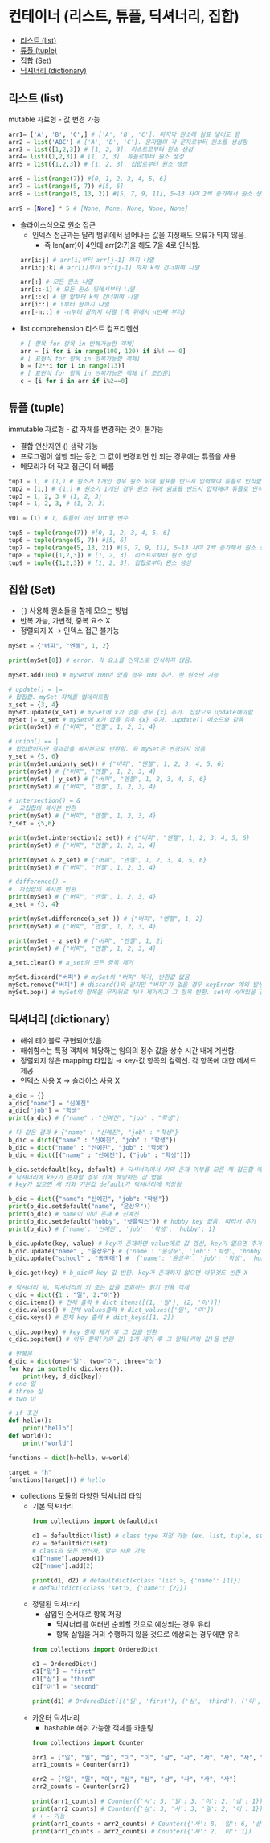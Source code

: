 # 컨테이너 (리스트, 튜플, 딕셔너리, 집합)

- [리스트 (list)](#-----list-)
- [튜플 (tuple)](#----tuple-)
- [집합 (Set)](#----set-)
- [딕셔너리 (dictionary)](#------dictionary-)

## 리스트 (list)

mutable 자료형 - 값 변경 가능

```python
arr1= ['A', 'B', 'C',] # ['A', 'B', 'C']. 마지막 원소에 쉼표 넣어도 됨
arr2 = list('ABC') # ['A', 'B', 'C']. 문자열의 각 문자로부터 원소를 생성함
arr3 = list([1,2,3]) # [1, 2, 3]. 리스트로부터 원소 생성
arr4= list((1,2,3)) # [1, 2, 3]. 튜플로부터 원소 생성
arr5 = list({1,2,3}) # [1, 2, 3]. 집합로부터 원소 생성

arr6 = list(range(7)) #[0, 1, 2, 3, 4, 5, 6]
arr7 = list(range(5, 7)) #[5, 6]
arr8 = list(range(5, 13, 2)) #[5, 7, 9, 11], 5~13 사이 2씩 증가해서 원소 생성

arr9 = [None] * 5 # [None, None, None, None, None]
```

- 슬라이스식으로 원소 접근
  - 인덱스 접근과는 달리 범위에서 넘어나는 값을 지정해도 오류가 되지 않음.
    - 즉 len(arr)이 4인데 arr[2:7]을 해도 7을 4로 인식함.
  ```python
  arr[i:j] # arr[i]부터 arr[j-1] 까지 나열
  arr[i:j:k] # arr[i]부터 arr[j-1] 까지 k씩 건너뛰며 나열

  arr[:] # 모든 원소 나열
  arr[::-1] # 모든 원소 뒤에서부터 나열
  arr[::k] # 맨 앞부터 k씩 건너뛰며 나열
  arr[i::] # i부터 끝까지 나열
  arr[-n::] # -n부터 끝까지 나열 (즉 뒤에서 n번째 부터)
  ```
- list comprehension 리스트 컴프리헨션
  ```python
  # [ 항목 for 항목 in 반복가능한 객체]
  arr = [i for i in range(100, 120) if i%4 == 0]
  # [ 표현식 for 항목 in 반복가능한 객체]
  b = [2**i for i in range(13)]
  # [ 표현식 for 항목 in 반복가능한 객체 if 조건문]
  c = [i for i in arr if i%2==0]
  ```

## 튜플 (tuple)

immutable 자료형 - 값 자체를 변경하는 것이 불가능

- 결합 연산자인 () 생략 가능
- 프로그램이 실행 되는 동안 그 값이 변경되면 안 되는 경우에는 튜플을 사용
- 메모리가 더 작고 접근이 더 빠름

```python
tup1 = 1, # (1,) # 원소가 1개인 경우 원소 뒤에 쉼표를 반드시 입력해야 튜플로 인식함
tup2 = (1,) # (1,) # 원소가 1개인 경우 원소 뒤에 쉼표를 반드시 입력해야 튜플로 인식 함
tup3 = 1, 2, 3 # (1, 2, 3)
tup4 = 1, 2, 3, # (1, 2, 3)

v01 = (1) # 1, 튜플이 아닌 int형 변수

tup5 = tuple(range(7)) #[0, 1, 2, 3, 4, 5, 6]
tup6 = tuple(range(5, 7)) #[5, 6]
tup7 = tuple(range(5, 13, 2)) #[5, 7, 9, 11], 5~13 사이 2씩 증가해서 원소 생성
tup8 = tuple([1,2,3]) # [1, 2, 3]. 리스트로부터 원소 생성
tup9 = tuple({1,2,3}) # [1, 2, 3]. 집합로부터 원소 생성
```

## 집합 (Set)

- `{}` 사용해 원소들을 함께 모으는 방법
- 반복 가능, 가변적, 중복 요소 X
- 정렬되지 X → 인덱스 접근 불가능

```python
mySet = {"버피", "엔젤", 1, 2}

print(mySet[0]) # error. 각 요소를 인덱스로 인식하지 않음.

mySet.add(100) # mySet에 100이 없을 경우 100 추가. 한 원소만 가능

# update() = |=
# 합집합. mySet 자체를 업데이트함
x_set = {3, 4}
mySet.update(x_set) # mySet에 x가 없을 경우 {x} 추가. 집합으로 update해야함
mySet |= x_set # mySet에 x가 없을 경우 {x} 추가. .update() 메소드와 같음
print(mySet) # {"버피", "엔젤", 1, 2, 3, 4}

# union() == |
# 합집합이지만 결과값을 복사본으로 반환함. 즉 mySet은 변경되지 않음
y_set = {5, 6}
print(mySet.union(y_set)) # {"버피", "엔젤", 1, 2, 3, 4, 5, 6}
print(mySet) # {"버피", "엔젤", 1, 2, 3, 4}
print(mySet | y_set) # {"버피", "엔젤", 1, 2, 3, 4, 5, 6}
print(mySet) # {"버피", "엔젤", 1, 2, 3, 4}

# intersection() = &
#  교집합의 복사본 반환
print(mySet) # {"버피", "엔젤", 1, 2, 3, 4}
z_set = {5,6}

print(mySet.intersection(z_set)) # {"버피", "엔젤", 1, 2, 3, 4, 5, 6}
print(mySet) # {"버피", "엔젤", 1, 2, 3, 4}

print(mySet & z_set) # {"버피", "엔젤", 1, 2, 3, 4, 5, 6}
print(mySet) # {"버피", "엔젤", 1, 2, 3, 4}

# difference() = -
#  차집합의 복사본 반환
print(mySet) # {"버피", "엔젤", 1, 2, 3, 4}
a_set = {3, 4}

print(mySet.difference(a_set )) # {"버피", "엔젤", 1, 2}
print(mySet) # {"버피", "엔젤", 1, 2, 3, 4}

print(mySet - z_set) # {"버피", "엔젤", 1, 2}
print(mySet) # {"버피", "엔젤", 1, 2, 3, 4}

a_set.clear() # a_set의 모든 항목 제거

mySet.discard("버피") # mySet의 "버피" 제거, 반환값 없음
mySet.remove("버피") # discard()와 같지만 "버피"가 없을 경우 keyError 예외 발생시킴
mySet.pop() # mySet의 항목을 무작위로 하나 제거하고 그 항목 반환. set이 비어있을 경우 KeyError 예외 발생
```

## 딕셔너리 (dictionary)

- 해쉬 테이블로 구현되어있음
- 해쉬함수는 특정 객체에 해당하는 임의의 정수 값을 상수 시간 내에 계싼함.
- 정렬되지 않은 mapping 타입임 → key-값 항목의 컬렉션. 각 항목에 대한 메서드 제공
- 인덱스 사용 X → 슬라이스 사용 X

```python
a_dic = {}
a_dic["name"] = "신예진"
a_dic["job"] = "학생"
print(a_dic) # {"name" : "신예진", "job" : "학생"}

# 다 같은 결과 # {"name" : "신예진", "job" : "학생"}
b_dic = dict({"name" : "신예진", "job" : "학생"})
b_dic = dict("name" : "신예진", "job" : "학생")
b_dic = dict([("name" : "신예진"), ("job" : "학생")])

b_dic.setdefault(key, default) # 딕셔너리에서 키의 존재 여부를 모른 채 접근할 때 사용
# 딕셔너리에 key가 존재할 경우 키에 해당하는 값 얻음.
# key가 없으면 새 키와 기본값 default가 딕셔너리에 저장됨

b_dic = dict({"name": "신예진", "job": "학생"})
print(b_dic.setdefault("name", "윤상우"))
print(b_dic) # name이 이미 존재 # 신예진
print(b_dic.setdefault("hobby", "넷플릭스")) # hobby key 없음. 따라서 추가
print(b_dic) # {'name': '신예진', 'job': '학생', 'hobby': 1}

b_dic.update(key, value) # key가 존재하면 value에로 값 갱신, key가 없으면 추가
b_dic.update("name" , "윤상우"} # {'name': '윤상우', 'job': '학생', 'hobby': 1}
b_dic.update("school" , "동국대"} #  {'name': '윤상우', 'job': '학생', 'hobby': 1, "school" , "동국대"}}

b_dic.get(key) # b_dic의 key 값 반환. key가 존재하지 않으면 아무것도 반환 X

# 딕셔너리 뷰. 딕셔너리의 키 또는 값을 조회하는 읽기 전용 객체
c_dic = dict({1 : "일", 2:"이"})
c_dic.items() # 전체 출력 # dict_items([(1, '일'), (2, '이')])
c_dic.values() # 전체 values출력 # dict_values(['일', '이'])
c_dic.keys() # 전체 key 출력 # dict_keys([1, 2])

c_dic.pop(key) # key 항목 제거 후 그 값을 반환
c_dic.popitem() # 아무 항목(키와 값) 1개 제거 후 그 항목(키와 값)을 반환

# 반복문
d_dic = dict(one="일", two="이", three="삼")
for key in sorted(d_dic.keys()):
	print(key, d_dic[key])
# one 일
# three 삼
# two 이

# if 조건
def hello():
    print("hello")
def world():
    print("world")

functions = dict(h=hello, w=world)

target = "h"
functions[target]() # hello
```

- collections 모듈의 다양한 딕셔너리 타임
  - 기본 딕셔너리
    ```python
    from collections import defaultdict

    d1 = defaultdict(list) # class type 지정 가능 (ex. list, tuple, set, dict)
    d2 = defaultdict(set)
    # class의 모든 연산자, 함수 사용 가능
    d1["name"].append(1)
    d2["name"].add(2)

    print(d1, d2) # defaultdict(<class 'list'>, {'name': [1]})
    # defaultdict(<class 'set'>, {'name': {2}})
    ```
  - 정렬된 딕셔너리
    - 삽입된 순서대로 항목 저장
      - 딕셔너리를 여러번 순회할 것으로 예상되는 경우 유리
      - 항목 삽입을 거의 수행하지 않을 것으로 예상되는 경우에만 유리
    ```python
    from collections import OrderedDict

    d1 = OrderedDict()
    d1["일"] = "first"
    d1["삼"] = "third"
    d1["이"] = "second"

    print(d1) # OrderedDict([('일', 'first'), ('삼', 'third'), ('이', 'second')])
    ```
  - 카운터 딕셔너리
    - hashable 해쉬 가능한 객체를 카운팅
    ```python
    from collections import Counter

    arr1 = ["일", "일", "일", "이", "이", "삼", "사", "사", "사", "사", "사"]
    arr1_counts = Counter(arr1)

    arr2 = ["일", "일", "이", "삼", "삼", "삼", "사", "사", "사"]
    arr2_counts = Counter(arr2)

    print(arr1_counts) # Counter({'사': 5, '일': 3, '이': 2, '삼': 1})
    print(arr2_counts) # Counter({'삼': 3, '사': 3, '일': 2, '이': 1})
    # + - 가능
    print(arr1_counts + arr2_counts) # Counter({'사': 8, '일': 6, '삼': 4, '이': 3, '오': 1})
    print(arr1_counts - arr2_counts) # Counter({'사': 2, '이': 1})
    ```
